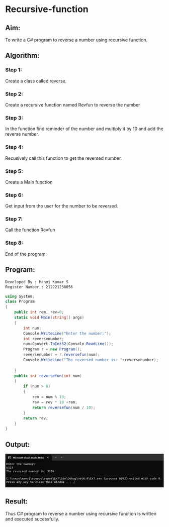 # Recursive-function

## Aim: 
To write a C# program to reverse a number using recursive function.

## Algorithm:
### Step 1: 
Create a class called reverse.

### Step 2: 
Create a recursive function named Revfun to reverse the number

### Step 3: 
In the function find reminder of the number and multiply it by 10 and add the reverse number.

### Step 4: 
Recusively call this function to get the reversed number.

### Step 5: 
Create a Main function

### Step 6: 
Get input from the user for the number to be reversed.

### Step 7: 
Call the function Revfun

### Step 8: 
End of the program.
## Program:
```
Developed By : Manoj Kumar S
Register Number : 212221230056
```

```c#
using System;
class Program
{
    public int rem, rev=0;
    static void Main(string[] args)
    {
        int num;
        Console.WriteLine("Enter the number:");  
        int reversenumber;
        num=Convert.ToInt32(Console.ReadLine());
        Program r = new Program();
        reversenumber = r.reversefun(num);
        Console.WriteLine("The reversed number is: "+reversenumber);

    }
    public int reversefun(int num)
    {
        if (num > 0) 
        {
            rem = num % 10;
            rev = rev * 10 +rem;
            return reversefun(num / 10);
        }
        return rev;
    }
}
```
## Output:
![Alt text](image.png)
## Result:
Thus C# program to reverse a number using recursive function is written and executed sucessfully.